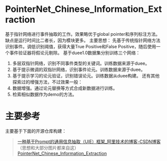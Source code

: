 # PointerNet_Chinese_Information_Extraction
基于指针网络进行事件抽取的工作。效果略优于global pointer和序列标注方法。缺点是运行时间比二者长，因为模块更多。
主要思想：
先基于传统指针网络方法识别事件。调低识别阈值，获得大量True Positive和False Positive，随后使用一个事件验证器将假论元剔除。
基于duee1.0数据集分别训练三个网络：
1. 多层双指针网络，识别不同事件类型的关键词。训练数据来源于duee。
2. 基于提示微调的双指针网络，识别事件论元。训练数据来源于duee。
3. 基于提示学习的论元验证，识别错误论元。训练数据从duee构建。
还有其他探索过的增强方法，不过效果一般：
1. 数据增强。通过论元替换等方式合成新数据进行训练。
2. 检索相似数据作为demo的方法。
# 主要参考
主要基于下面的开源仓库构建：
> [一种基于Prompt的通用信息抽取（UIE）框架_阿里技术的博客-CSDN博客](https://blog.csdn.net/AlibabaTech1024/article/details/127747678) （思想和大部分图片都来自这）
> [PointerNet_Chinese_Information_Extraction](https://github.com/taishan1994/PointerNet_Chinese_Information_Extraction)
